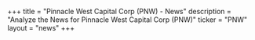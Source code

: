 +++
title = "Pinnacle West Capital Corp (PNW) - News"
description = "Analyze the News for Pinnacle West Capital Corp (PNW)"
ticker = "PNW"
layout = "news"
+++

